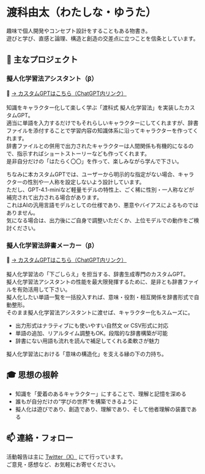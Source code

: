 # 渡科由太（わたしな・ゆうた）

趣味で個人開発やコンセプト設計をすることもある物書き。
<br>遊びと学び、直感と論理、構造と創造の交差点に立つことを信条としています。

## 🧠 主なプロジェクト

### 擬人化学習法アシスタント（β）
🔗 [→ カスタムGPTはこちら（ChatGPT内リンク）](https://chatgpt.com/g/g-687da5e983b081918cfa08dea63ec36b?model=gpt-4-1-mini)  
<br>知識をキャラクター化して楽しく学ぶ「渡科式 擬人化学習法」を実装したカスタムGPT。
<br>適当に単語を入力するだけでもそれらしいキャラクターにしてくれますが、辞書ファイルを添付することで学習内容の知識体系に沿ってキャラクターを作ってくれます。
<br>辞書ファイルとの併用で出力されたキャラクターは人間関係も有機的になるので、指示すればショートストーリーなども作ってくれます。
<br>是非自分だけの「はたらく〇〇」を作って、楽しみながら学んで下さい。

ちなみに本カスタムGPTでは、ユーザーから明示的な指定がない場合、キャラクターの性別や一人称を設定しないよう設計しています。
<br>ただし、GPT-4.1-miniなど軽量モデルの特性上、ごく稀に性別・一人称などが補完されて出力される場合があります。
<br>これはAIの汎用言語モデルとしての仕様であり、悪意やバイアスによるものではありません。
<br>気になる場合は、出力後にご自身で調整いただくか、上位モデルでの動作をご検討ください。

### 擬人化学習法辞書メーカー（β）
🔗 [→ カスタムGPTはこちら（ChatGPT内リンク）](https://chatgpt.com/g/g-688461d495fc81919dc099edc148ef36?model=gpt-4-1-mini)  
<br>擬人化学習法の「下ごしらえ」を担当する、辞書生成専門のカスタムGPT。
<br>擬人化学習法アシスタントの性能を最大限発揮するために、是非とも辞書ファイルを有効活用して下さい。
<br>擬人化したい単語一覧を一括投入すれば、意味・役割・相互関係を辞書形式で自動整形。
<br>そのまま擬人化学習法アシスタントに渡せば、キャラクター化もスムーズに。
- 出力形式はナラティブにも使いやすい自然文 or CSV形式に対応
- 単語の追加、リアルタイム調整もOK。段階的な辞書構築が可能
- 辞書にない用語も流れを読んで補足してくれる柔軟さが魅力

擬人化学習法における「意味の構造化」を支える縁の下の力持ち。


## 🎓 思想の根幹

- 知識を「愛着のあるキャラクター」にすることで、理解と記憶を深める
- 誰もが自分だけの“学びの世界”を構築できるように
- 擬人化は遊びであり、創造であり、理解であり、そして他者理解の装置である

## 📫 連絡・フォロー

活動報告は主に [Twitter（X）](https://x.com/Yuta_watashina) にて行っています。
<br>ご意見・感想など、お気軽にお寄せください。
